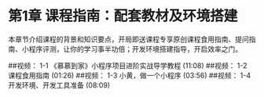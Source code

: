 # 第1章 课程指南：配套教材及环境搭建 

  本章节介绍课程的背景和知识要点，开局即送课程专享原创课程食用指南、提问指南、小程序评测，让你的学习事半功倍；开发环境搭建指导，开启效率之门。

  ##视频： 1-1 《慕慕到家》小程序项目进阶实战导学教程 (11:08)
  ##视频： 1-2 课程食用指南 (01:26)
  ##视频： 1-3 小黄，做一个小程序 (03:56)
  ##视频： 1-4 开发环境、开发工具准备 (08:09)